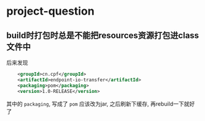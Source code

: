 # project-question

## build时打包时总是不能把resources资源打包进class文件中

后来发现

```xml
    <groupId>cn.cpf</groupId>
    <artifactId>endpoint-io-transfer</artifactId>
    <packaging>pom</packaging>
    <version>1.0-RELEASE</version>
```

其中的 `packaging`, 写成了 `pom` 应该改为jar, 之后刷新下缓存, 再rebuild一下就好了

